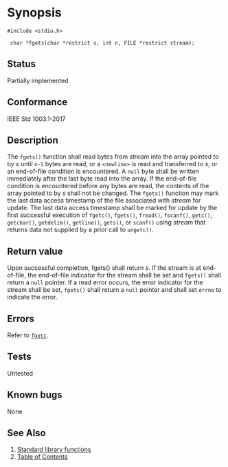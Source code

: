 # Synopsis 
`#include <stdio.h>`</br>

` char *fgets(char *restrict s, int n, FILE *restrict stream);`</br>

## Status
Partially implemented
## Conformance
IEEE Std 1003.1-2017
## Description


The `fgets()` function shall read bytes from _stream_ into the array pointed to by _s_ until `n-1` bytes are
read, or a `<newline>` is read and transferred to _s_, or an end-of-file condition is encountered. A `null` byte shall be
written immediately after the last byte read into the array. If the end-of-file condition is encountered before any bytes are read,
the contents of the array pointed to by _s_ shall not be changed.
The
`fgets()` function may mark the last data access timestamp of the file associated with _stream_ for update. The last data
access timestamp shall be marked for update by the first successful execution of `fgetc()`, `fgets()`, `fread()`, `fscanf()`, `getc()`, `getchar()`, `getdelim()`, `getline()`, `gets()`, or `scanf()` using _stream_ that returns data not supplied by a prior call to `ungetc()`. 


## Return value


Upon successful completion, fgets() shall return _s_. If the stream is at end-of-file, the end-of-file indicator for the stream shall be set and `fgets()` shall return a `null` pointer. If a read error occurs, the error indicator for the stream shall be set, `fgets()` shall return a `null` pointer and shall set `errno` to indicate the error.


## Errors

Refer to [`fgetc`](./fgetc.part-impl.md).

## Tests

Untested

## Known bugs

None

## See Also 
1. [Standard library functions](../README.md)
2. [Table of Contents](../../../README.md)
